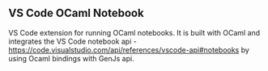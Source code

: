 ## VS Code OCaml Notebook
VS Code extension for running OCaml notebooks. It is built with OCaml and integrates the VS Code 
notebook api - https://code.visualstudio.com/api/references/vscode-api#notebooks 
by using Ocaml bindings with GenJs api.
